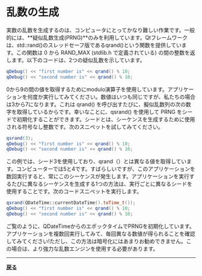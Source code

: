 # 乱数の生成

実数の乱数を生成するのは、コンピュータにとってかなり難しい作業です。一般的には、**疑似乱数生成(PRNG)**のみを利用しています。Qtフレームワークは、std::rand()のスレッドセーフ版であるqrand()という関数を提供しています。この関数は 0 から RAND_MAX (stdlib.h で定義されている) の間の整数を返します。以下のコードは、2つの疑似乱数を示しています。

```C++
qDebug() << "first number is" << qrand() % 10;
qDebug() << "second number is" << qrand() % 10;
```

0から9の間の値を取得するためにmodulo演算子を使用しています。アプリケーションを何度か実行してみてください。数値はいつも同じですが、私たちの場合は3から7になります。これは qrand() を呼び出すたびに、擬似乱数列の次の数字を取得しているからです。幸いなことに、qsrand() を使用して PRNG をシードで初期化することができます。シードとは、シーケンスを生成するために使用される符号なし整数です。次のスニペットを試してみてください。

```C++
qsrand(3);
qDebug() << "first number is" << qrand() % 10;
qDebug() << "second number is" << qrand() % 10;
```

この例では、シード3を使用しており、qrand（）とは異なる値を取得しています。コンピューターでは5と4です。すばらしいですが、このアプリケーションを数回実行すると、常にこのシーケンスが発生します。アプリケーションを実行するたびに異なるシーケンスを生成する1つの方法は、実行ごとに異なるシードを使用することです。次のコードスニペットを実行します。

```C++
qsrand(QDateTime::currentDateTime().toTime_t());
qDebug() << "first number is" << qrand() % 10;
qDebug() << "second number is" << qrand() % 10;
```

ご覧のように、QDateTimeからのエポックタイムでPRNGを初期化しています。アプリケーションを複数回実行してみて、毎回異なる数値が得られることを確認してみてください!ただし、この方法は暗号化にはあまりお勧めできません。この場合は、より強力な乱数エンジンを使用する必要があります。

***

**[戻る](../index.html)**
